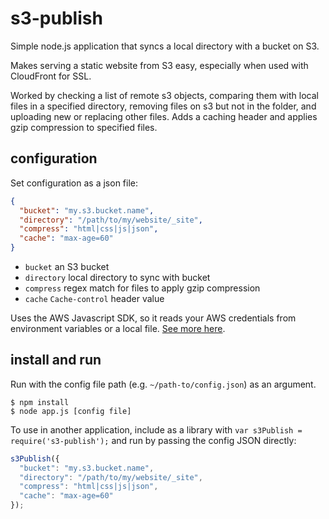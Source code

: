 # s3-publish

Simple node.js application that syncs a local directory with a bucket on S3.

Makes serving a static website from S3 easy, especially when used with CloudFront for SSL.

Worked by checking a list of remote s3 objects, comparing them with local files in a specified directory, removing files on s3 but not in the folder, and uploading new or replacing other files. Adds a caching header and applies gzip compression to specified files.

## configuration

Set configuration as a json file:

```json
{
  "bucket": "my.s3.bucket.name",
  "directory": "/path/to/my/website/_site",
  "compress": "html|css|js|json",
  "cache": "max-age=60"
}
```

- `bucket` an S3 bucket
- `directory` local directory to sync with bucket
- `compress` regex match for files to apply gzip compression
- `cache` `Cache-control` header value

Uses the AWS Javascript SDK, so it reads your AWS credentials from environment variables or a local file. [See more here](http://docs.aws.amazon.com/AWSJavaScriptSDK/guide/node-configuring.html#Setting_AWS_Credentials).

## install and run

Run with the config file path (e.g. `~/path-to/config.json`) as an argument.

```
$ npm install
$ node app.js [config file]
```

To use in another application, include as a library with `var s3Publish = require('s3-publish');` and run by passing the config JSON directly:

```js
s3Publish({
  "bucket": "my.s3.bucket.name",
  "directory": "/path/to/my/website/_site",
  "compress": "html|css|js|json",
  "cache": "max-age=60"
});
```

